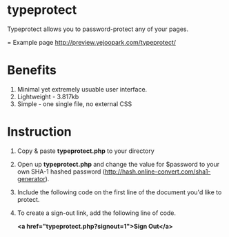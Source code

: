typeprotect
===========

Typeprotect allows you to password-protect any of your pages. 

=
Example page
http://preview.yejoopark.com/typeprotect/

Benefits
=
1. Minimal yet extremely usuable user interface. 
2. Lightweight - 3.817kb
3. Simple - one single file, no external CSS


Instruction
=
1. Copy & paste <strong>typeprotect.php</strong> to your directory
2. Open up <strong>typeprotect.php</strong> and change the value for $password to your own SHA-1 hashed password (http://hash.online-convert.com/sha1-generator).
3. Include the following code on the first line of the document you'd like to protect.

	<strong><?php require('typeprotect.php'); ?></strong>

4. To create a sign-out link, add the following line of code. 
 
	<strong>&lt;a href="typeprotect.php?signout=1"&gt;Sign Out&lt;/a&gt;</strong>
